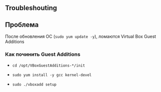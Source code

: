 ## Troubleshouting

## Проблема

После обновления ОС (`sudo yum update -y`), ломаются Virtual Box Guest Additions

### Как починить Guest Additions

* `cd /opt/VBoxGuestAdditions-*/init`

* `sudo yum install -y gcc kernel-devel`

* `sudo ./vboxadd setup`
